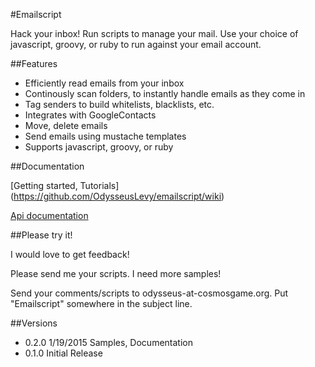 #Emailscript

Hack your inbox! Run scripts to manage your mail.
Use your choice of javascript, groovy, or ruby to run against your email account.

##Features

* Efficiently read emails from your inbox
* Continously scan folders, to instantly handle emails as they come in
* Tag senders to build whitelists, blacklists, etc.
* Integrates with GoogleContacts
* Move, delete emails
* Send emails using mustache templates
* Supports javascript, groovy, or ruby

##Documentation

[Getting started, Tutorials] (https://github.com/OdysseusLevy/emailscript/wiki)

[Api documentation](http://odysseuslevy.github.io/emailscript/docs/index.html#package)

##Please try it!

I would love to get feedback!

Please send me your scripts. I need more samples!

Send your comments/scripts to odysseus-at-cosmosgame.org. Put "Emailscript" somewhere in the subject line.

##Versions

* 0.2.0 1/19/2015 Samples, Documentation
* 0.1.0 Initial Release


